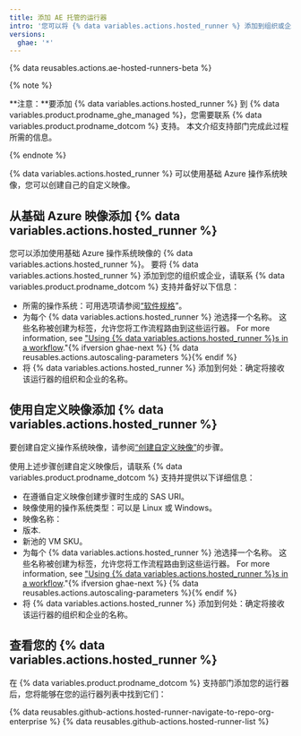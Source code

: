 ```yaml
---
title: 添加 AE 托管的运行器
intro: '您可以将 {% data variables.actions.hosted_runner %} 添加到组织或企业。'
versions:
  ghae: '*'
---
```


{% data reusables.actions.ae-hosted-runners-beta %}

{% note %}

**注意：**要添加 {% data variables.actions.hosted_runner %} 到 {% data variables.product.prodname_ghe_managed %}，您需要联系 {% data variables.product.prodname_dotcom %} 支持。 本文介绍支持部门完成此过程所需的信息。

{% endnote %}

{% data variables.actions.hosted_runner %} 可以使用基础 Azure 操作系统映像，您可以创建自己的自定义映像。

## 从基础 Azure 映像添加 {% data variables.actions.hosted_runner %}

您可以添加使用基础 Azure 操作系统映像的 {% data variables.actions.hosted_runner %}。 要将 {% data variables.actions.hosted_runner %} 添加到您的组织或企业，请联系 {% data variables.product.prodname_dotcom %} 支持并备好以下信息：
 - 所需的操作系统：可用选项请参阅[“软件规格](/actions/using-github-hosted-runners/about-ae-hosted-runners#software-specifications)”。
 - 为每个 {% data variables.actions.hosted_runner %} 池选择一个名称。 这些名称被创建为标签，允许您将工作流程路由到这些运行器。 For more information, see ["Using {% data variables.actions.hosted_runner %}s in a workflow](/actions/using-github-hosted-runners/using-ae-hosted-runners-in-a-workflow)."{% ifversion ghae-next %}
{% data reusables.actions.autoscaling-parameters %}{% endif %}
 - 将 {% data variables.actions.hosted_runner %} 添加到何处：确定将接收该运行器的组织和企业的名称。

## 使用自定义映像添加 {% data variables.actions.hosted_runner %}

要创建自定义操作系统映像，请参阅[“创建自定义映像”](/actions/using-github-hosted-runners/creating-custom-images)的步骤。

使用上述步骤创建自定义映像后，请联系 {% data variables.product.prodname_dotcom %} 支持并提供以下详细信息：

  - 在遵循自定义映像创建步骤时生成的 SAS URI。
  - 映像使用的操作系统类型：可以是 Linux 或 Windows。
  - 映像名称：
  - 版本.
  - 新池的 VM SKU。
  - 为每个 {% data variables.actions.hosted_runner %} 池选择一个名称。 这些名称被创建为标签，允许您将工作流程路由到这些运行器。 For more information, see ["Using {% data variables.actions.hosted_runner %}s in a workflow](/actions/using-github-hosted-runners/using-ae-hosted-runners-in-a-workflow)."{% ifversion ghae-next %}
{% data reusables.actions.autoscaling-parameters %}{% endif %}
  - 将 {% data variables.actions.hosted_runner %} 添加到何处：确定将接收该运行器的组织和企业的名称。

## 查看您的 {% data variables.actions.hosted_runner %}

在 {% data variables.product.prodname_dotcom %} 支持部门添加您的运行器后，您将能够在您的运行器列表中找到它们：

{% data reusables.github-actions.hosted-runner-navigate-to-repo-org-enterprise %}
{% data reusables.github-actions.hosted-runner-list %}
